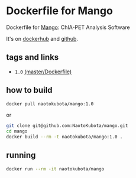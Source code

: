 # Dockerfile for Mango

Dockerfile for [Mango](https://github.com/dphansti/mango): ChIA-PET Analysis Software

It's on [dockerhub](https://hub.docker.com/r/naotokubota/mango) and [github](https://github.com/NaotoKubota/mango).

## tags and links
- `1.0` [(master/Dockerfile)](https://github.com/NaotoKubota/mango/blob/master/Dockerfile)

## how to build

```sh
docker pull naotokubota/mango:1.0
```

or

```sh
git clone git@github.com:NaotoKubota/mango.git
cd mango
docker build --rm -t naotokubota/mango:1.0 .
```

## running

```sh
docker run --rm -it naotokubota/mango
```
